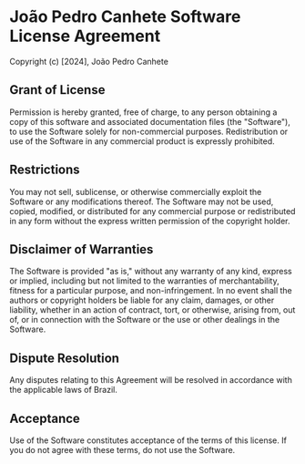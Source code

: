 # João Pedro Canhete Software License Agreement

Copyright (c) [2024], João Pedro Canhete

## Grant of License

Permission is hereby granted, free of charge, to any person obtaining a copy of this software and associated documentation files (the "Software"), to use the Software solely for non-commercial purposes. Redistribution or use of the Software in any commercial product is expressly prohibited.

## Restrictions

You may not sell, sublicense, or otherwise commercially exploit the Software or any modifications thereof. The Software may not be used, copied, modified, or distributed for any commercial purpose or redistributed in any form without the express written permission of the copyright holder.

## Disclaimer of Warranties

The Software is provided "as is," without any warranty of any kind, express or implied, including but not limited to the warranties of merchantability, fitness for a particular purpose, and non-infringement. In no event shall the authors or copyright holders be liable for any claim, damages, or other liability, whether in an action of contract, tort, or otherwise, arising from, out of, or in connection with the Software or the use or other dealings in the Software.

## Dispute Resolution

Any disputes relating to this Agreement will be resolved in accordance with the applicable laws of Brazil.

## Acceptance

Use of the Software constitutes acceptance of the terms of this license. If you do not agree with these terms, do not use the Software.
